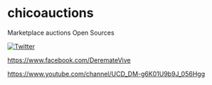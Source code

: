 # chicoauctions
Marketplace auctions Open Sources

[![Twitter](https://img.shields.io/twitter/url/https/twitter.com/derematevive.svg?style=social&label=Follow%20%40DeremateVive)](https://twitter.com/DeremateVive)

https://www.facebook.com/DeremateVive

https://www.youtube.com/channel/UCD_DM-g6K01U9b9J_056Hgg

